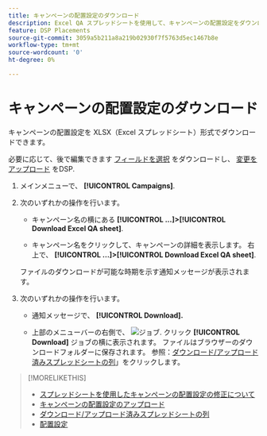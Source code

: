 ```yaml
---
title: キャンペーンの配置設定のダウンロード
description: Excel QA スプレッドシートを使用して、キャンペーンの配置設定をダウンロードする方法を説明します。
feature: DSP Placements
source-git-commit: 3059a5b211a8a219b02930f7f5763d5ec1467b8e
workflow-type: tm+mt
source-wordcount: '0'
ht-degree: 0%

---
```


# キャンペーンの配置設定のダウンロード

キャンペーンの配置設定を XLSX（Excel スプレッドシート）形式でダウンロードできます。

必要に応じて、後で編集できます [フィールドを選択](qa-sheet-columns.md) をダウンロードし、 [変更をアップロード](qa-sheet-upload.md) をDSP.

1. メインメニューで、 **[!UICONTROL Campaigns]**.

1. 次のいずれかの操作を行います。

   * キャンペーン名の横にある **[!UICONTROL ...]>[!UICONTROL Download Excel QA sheet]**.

   * キャンペーン名をクリックして、キャンペーンの詳細を表示します。 右上で、 **[!UICONTROL ...]>[!UICONTROL Download Excel QA sheet]**.

   ファイルのダウンロードが可能な時期を示す通知メッセージが表示されます。

1. 次のいずれかの操作を行います。

   * 通知メッセージで、 **[!UICONTROL Download].**

   * 上部のメニューバーの右側で、 ![ジョブ](/help/dsp/assets/downloads.png). クリック **[!UICONTROL Download]** ジョブの横に表示されます。
   ファイルはブラウザーのダウンロードフォルダーに保存されます。 参照：[ダウンロード/アップロード済みスプレッドシートの列](qa-sheet-columns.md)」をクリックします。

>[!MORELIKETHIS]
>
>* [スプレッドシートを使用したキャンペーンの配置設定の修正について](qa-about.md)
>* [キャンペーンの配置設定のアップロード](qa-sheet-upload.md)
>* [ダウンロード/アップロード済みスプレッドシートの列](qa-sheet-columns.md)
>* [配置設定](/help/dsp/campaign-management/placements/placement-settings.md)

